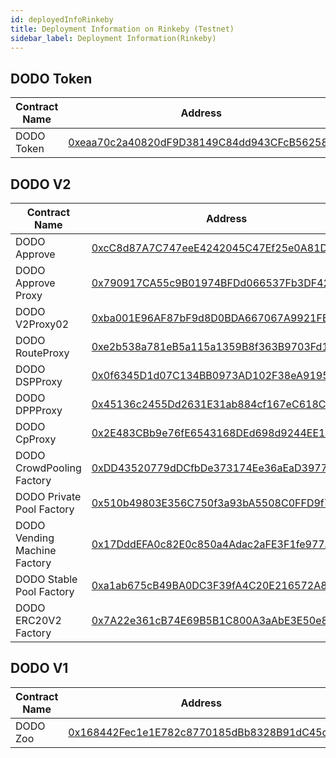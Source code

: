 ```yaml
---
id: deployedInfoRinkeby
title: Deployment Information on Rinkeby (Testnet) 
sidebar_label: Deployment Information(Rinkeby)
---
```


## DODO Token

| Contract Name               | Address                                                                                                              |
| -------------------------   | -------------------------------------------------------------------------------------------------------------------- |
| DODO Token                  | [0xeaa70c2a40820dF9D38149C84dd943CFcB562587](https://rinkeby.etherscan.io/address/0xeaa70c2a40820dF9D38149C84dd943CFcB562587) |

## DODO V2

| Contract Name                  | Address                                                                                                               |
| ------------------------------ | --------------------------------------------------------------------------------------------------------------------- |
| DODO Approve                   | [0xcC8d87A7C747eeE4242045C47Ef25e0A81D56ae3](https://rinkeby.etherscan.io/address/0xcC8d87A7C747eeE4242045C47Ef25e0A81D56ae3) |
| DODO Approve Proxy             | [0x790917CA55c9B01974BFDd066537Fb3DF42Bb0E3](https://rinkeby.etherscan.io/address/0x790917CA55c9B01974BFDd066537Fb3DF42Bb0E3) |
| DODO V2Proxy02                 | [0xba001E96AF87bF9d8D0BDA667067A9921FE6d294](https://rinkeby.etherscan.io/address/0xba001E96AF87bF9d8D0BDA667067A9921FE6d294) |
| DODO RouteProxy                | [0xe2b538a781eB5a115a1359B8f363B9703Fd19dE6](https://rinkeby.etherscan.io/address/0xe2b538a781eB5a115a1359B8f363B9703Fd19dE6) |
| DODO DSPProxy                  | [0x0f6345D1d07C134BB0973AD102F38eA9195F6f78](https://rinkeby.etherscan.io/address/0x0f6345D1d07C134BB0973AD102F38eA9195F6f78) |
| DODO DPPProxy                  | [0x45136c2455Dd2631E31ab884cf167eC618CCf39a](https://rinkeby.etherscan.io/address/0x45136c2455Dd2631E31ab884cf167eC618CCf39a) |
| DODO CpProxy                   | [0x2E483CBb9e76fE6543168DEd698d9244EE1ED8Dd](https://rinkeby.etherscan.io/address/0x2E483CBb9e76fE6543168DEd698d9244EE1ED8Dd) |
| DODO CrowdPooling Factory      | [0xDD43520779dDCfbDe373174Ee36aEaD39771cD4f](https://rinkeby.etherscan.io/address/0xDD43520779dDCfbDe373174Ee36aEaD39771cD4f) |
| DODO Private Pool Factory      | [0x510b49803E356C750f3a93bA5508C0FFD9f71bDD](https://rinkeby.etherscan.io/address/0x510b49803E356C750f3a93bA5508C0FFD9f71bDD) |
| DODO Vending Machine Factory   | [0x17DddEFA0c82E0c850a4Adac2aFE3F1fe977A242](https://rinkeby.etherscan.io/address/0x17DddEFA0c82E0c850a4Adac2aFE3F1fe977A242) |
| DODO Stable Pool Factory       | [0xa1ab675cB49BA0DC3F39fA4C20E216572A8dD3c8](https://rinkeby.etherscan.io/address/0xa1ab675cB49BA0DC3F39fA4C20E216572A8dD3c8) |
| DODO ERC20V2 Factory           | [0x7A22e361cB74E69B5B1C800A3aAbE3E50e84F4F6](https://rinkeby.etherscan.io/address/0x7A22e361cB74E69B5B1C800A3aAbE3E50e84F4F6) |


## DODO V1

| Contract Name                  | Address                                                                                                               |
| ------------------------------ | --------------------------------------------------------------------------------------------------------------------  |
| DODO Zoo                       | [0x168442Fec1e1E782c8770185dBb8328B91dC45c0](https://rinkeby.etherscan.io/address/0x168442Fec1e1E782c8770185dBb8328B91dC45c0) |

